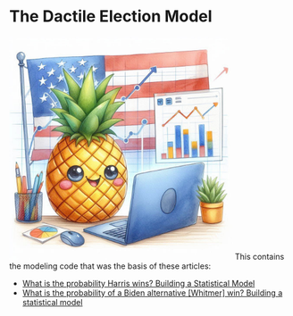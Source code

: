 # The Dactile Election Model
<img alt="readmetopimg.jpg" height="400" src="docres%2Freadmetopimg.jpg" width="400"/>
This contains the modeling code that was the basis of these articles:

- [What is the probability Harris wins? Building a Statistical Model](https://dactile.net/p/election-model/article.html)
- [What is the probability of a Biden alternative [Whitmer] win? Building a statistical model](https://dactile.net/p/whitmer-elect-forecast-prob/article.html)